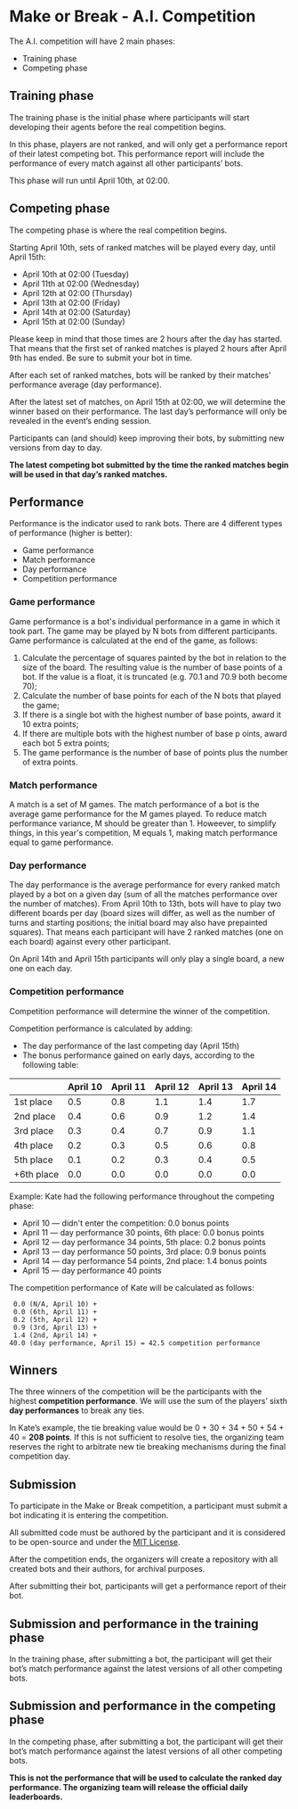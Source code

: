 # Make or Break - A.I. Competition

The A.I. competition will have 2 main phases:
* Training phase
* Competing phase


## Training phase

The training phase is the initial phase where participants will start
developing their agents before the real competition begins.

In this phase, players are not ranked, and will only get a performance report
of their latest competing bot. This performance report will include the
performance of every match against all other participants’ bots.

This phase will run until April 10th, at 02:00.


## Competing phase

The competing phase is where the real competition begins.

Starting April 10th, sets of ranked matches will be played every day, until April 15th:

* April 10th at 02:00 (Tuesday)
* April 11th at 02:00 (Wednesday)
* April 12th at 02:00 (Thursday)
* April 13th at 02:00 (Friday)
* April 14th at 02:00 (Saturday)
* April 15th at 02:00 (Sunday)

Please keep in mind that those times are 2 hours after the day has started.
That means that the first set of ranked matches is played 2 hours after April
9th has ended. Be sure to submit your bot in time.

After each set of ranked matches, bots will be ranked by their matches’
performance average (day performance).

After the latest set of matches, on April 15th at 02:00, we will determine the
winner based on their performance. The last day’s performance will only be
revealed in the event’s ending session.

Participants can (and should) keep improving their bots, by submitting new
versions from day to day.

**The latest competing bot submitted by the time the ranked matches begin will
be used in that day’s ranked matches.**


## Performance

Performance is the indicator used to rank bots. There are 4 different types of
performance (higher is better):

* Game performance
* Match performance
* Day performance
* Competition performance


### Game performance

Game performance is a bot's individual performance in a game in which it took part.
The game may be played by N bots from different participants. Game performance is calculated
at the end of the game, as follows:

1. Calculate the percentage of squares painted by the bot in relation to the size of the board. The resulting value is the number of base points of a bot. If the value is a float, it is truncated (e.g. 70.1 and 70.9 both become 70);
1. Calculate the number of base points for each of the N bots that played the game;
1. If there is a single bot with the highest number of base points, award it 10 extra points;
1. If there are multiple bots with the highest number of base p oints, award each bot 5 extra points;
1. The game performance is the number of base of points plus the number of extra points.

### Match performance

A match is a set of M games. The match performance of a bot is the average game
performance for the M games played. To reduce match performance variance, M
should be greater than 1. Howeever, to simplify things, in this year's
competition, M equals 1, making match performance equal to game performance.


### Day performance

The day performance is the average performance for every ranked match played by
a bot on a given day (sum of all the matches performance over the number of
matches). From April 10th to 13th, bots will have to play two different boards
per day (board sizes will differ, as well as the number of turns and starting
positions; the initial board may also have prepainted squares). That means each
participant will have 2 ranked matches (one on each board) against every other
participant.

On April 14th and April 15th participants will only play a single board, a new
one on each day.


### Competition performance

Competition performance will determine the winner of the competition.

Competition performance is calculated by adding:

* The day performance of the last competing day (April 15th)
* The bonus performance gained on early days, according to the following table:

|            | April 10 | April 11 | April 12 | April 13 | April 14 |
|  --------- | -------- | -------- | -------- | -------- | -------- |
|  1st place |     0.5  |     0.8  |     1.1  |     1.4  |     1.7  |
|  2nd place |     0.4  |     0.6  |     0.9  |     1.2  |     1.4  |
|  3rd place |     0.3  |     0.4  |     0.7  |     0.9  |     1.1  |
|  4th place |     0.2  |     0.3  |     0.5  |     0.6  |     0.8  |
|  5th place |     0.1  |     0.2  |     0.3  |     0.4  |     0.5  |
| +6th place |     0.0  |     0.0  |     0.0  |     0.0  |     0.0  |

Example: Kate had the following performance throughout the competing phase:

* April 10 — didn't enter the competition: 0.0 bonus points
* April 11 — day performance 30 points, 6th place: 0.0 bonus points
* April 12 — day performance 34 points, 5th place: 0.2 bonus points
* April 13 — day performance 50 points, 3rd place: 0.9 bonus points
* April 14 — day performance 54 points, 2nd place: 1.4 bonus points
* April 15 — day performance 40 points

The competition performance of Kate will be calculated as follows:

```
 0.0 (N/A, April 10) +
 0.0 (6th, April 11) +
 0.2 (5th, April 12) +
 0.9 (3rd, April 13) +
 1.4 (2nd, April 14) +
40.0 (day performance, April 15) = 42.5 competition performance
```

## Winners

The three winners of the competition will be the participants with the highest
**competition performance**. We will use the sum of the players’ sixth **day
performances** to break any ties.

In Kate’s example, the tie breaking value would be 0 + 30 + 34 + 50 + 54 + 40 =
**208 points**. If this is not sufficient to resolve ties, the organizing team
reserves the right to arbitrate new tie breaking mechanisms during the final
competition day.

## Submission

To participate in the Make or Break competition, a participant must submit a
bot indicating it is entering the competition.

All submitted code must be authored by the participant and it is considered to
be open-source and under the [MIT License](https://opensource.org/licenses/MIT).

After the competition ends, the organizers will create a repository with all
created bots and their authors, for archival purposes.

After submitting their bot, participants will get a performance report of their
bot.


## Submission and performance in the training phase

In the training phase, after submitting a bot, the participant will get their
bot’s match performance against the latest versions of all other competing
bots.


## Submission and performance in the competing phase

In the competing phase, after submitting a bot, the participant will get their
bot’s match performance against the latest versions of all other competing
bots.

**This is not the performance that will be used to calculate the ranked day
performance. The organizing team will release the official daily leaderboards.**
